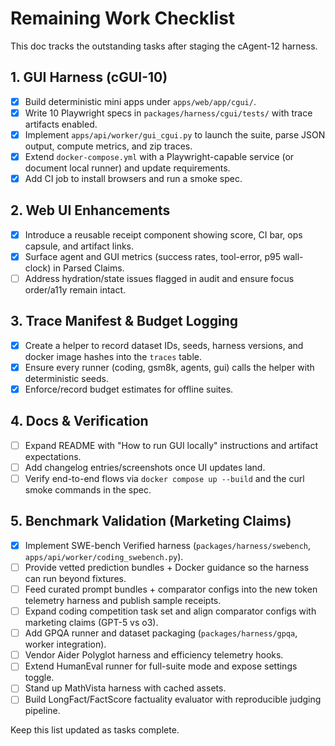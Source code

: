 # Remaining Work Checklist

This doc tracks the outstanding tasks after staging the cAgent-12 harness.

## 1. GUI Harness (cGUI-10)
- [x] Build deterministic mini apps under `apps/web/app/cgui/`.
- [x] Write 10 Playwright specs in `packages/harness/cgui/tests/` with trace artifacts enabled.
- [x] Implement `apps/api/worker/gui_cgui.py` to launch the suite, parse JSON output, compute metrics, and zip traces.
- [x] Extend `docker-compose.yml` with a Playwright-capable service (or document local runner) and update requirements.
- [x] Add CI job to install browsers and run a smoke spec.

## 2. Web UI Enhancements
- [x] Introduce a reusable receipt component showing score, CI bar, ops capsule, and artifact links.
- [x] Surface agent and GUI metrics (success rates, tool-error, p95 wall-clock) in Parsed Claims.
- [ ] Address hydration/state issues flagged in audit and ensure focus order/a11y remain intact.

## 3. Trace Manifest & Budget Logging
- [x] Create a helper to record dataset IDs, seeds, harness versions, and docker image hashes into the `traces` table.
- [x] Ensure every runner (coding, gsm8k, agents, gui) calls the helper with deterministic seeds.
- [x] Enforce/record budget estimates for offline suites.

## 4. Docs & Verification
- [ ] Expand README with "How to run GUI locally" instructions and artifact expectations.
- [ ] Add changelog entries/screenshots once UI updates land.
- [ ] Verify end-to-end flows via `docker compose up --build` and the curl smoke commands in the spec.

## 5. Benchmark Validation (Marketing Claims)
- [x] Implement SWE-bench Verified harness (`packages/harness/swebench`, `apps/api/worker/coding_swebench.py`).
- [ ] Provide vetted prediction bundles + Docker guidance so the harness can run beyond fixtures.
- [ ] Feed curated prompt bundles + comparator configs into the new token telemetry harness and publish sample receipts.
- [ ] Expand coding competition task set and align comparator configs with marketing claims (GPT-5 vs o3).
- [ ] Add GPQA runner and dataset packaging (`packages/harness/gpqa`, worker integration).
- [ ] Vendor Aider Polyglot harness and efficiency telemetry hooks.
- [ ] Extend HumanEval runner for full-suite mode and expose settings toggle.
- [ ] Stand up MathVista harness with cached assets.
- [ ] Build LongFact/FactScore factuality evaluator with reproducible judging pipeline.

Keep this list updated as tasks complete.
